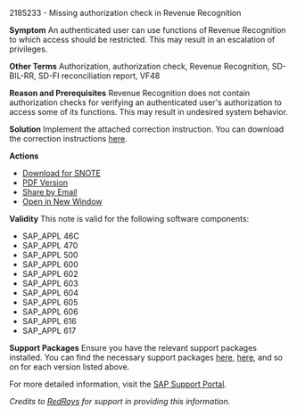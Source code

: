 2185233 - Missing authorization check in Revenue Recognition

**Symptom**
An authenticated user can use functions of Revenue Recognition to which access should be restricted. This may result in an escalation of privileges.

**Other Terms**
Authorization, authorization check, Revenue Recognition, SD-BIL-RR, SD-FI reconciliation report, VF48

**Reason and Prerequisites**
Revenue Recognition does not contain authorization checks for verifying an authenticated user's authorization to access some of its functions. This may result in undesired system behavior.

**Solution**
Implement the attached correction instruction. You can download the correction instructions [here](https://me.sap.com/corrins/0002185233/1).

**Actions**
- [Download for SNOTE](https://notesdownloads.sap.com/note/0040000012945112017)
- [PDF Version](https://me.sap.com/sap/support/sfm/notes/print/0002185233?language=en-US&token=15F90EF1B40976B5AA53D36DD817A015)
- [Share by Email](https://me.sap.com/sharebyemail/0002185233)
- [Open in New Window](https://me.sap.com/notes/0002185233)

**Validity**
This note is valid for the following software components:
- SAP_APPL 46C
- SAP_APPL 470
- SAP_APPL 500
- SAP_APPL 600
- SAP_APPL 602
- SAP_APPL 603
- SAP_APPL 604
- SAP_APPL 605
- SAP_APPL 606
- SAP_APPL 616
- SAP_APPL 617

**Support Packages**
Ensure you have the relevant support packages installed. You can find the necessary support packages [here](https://me.sap.com/supportpackage/SAPKH46C66), [here](https://me.sap.com/supportpackage/SAPKH47040), and so on for each version listed above.

For more detailed information, visit the [SAP Support Portal](https://me.sap.com/).

*Credits to [RedRays](https://redrays.io) for support in providing this information.*